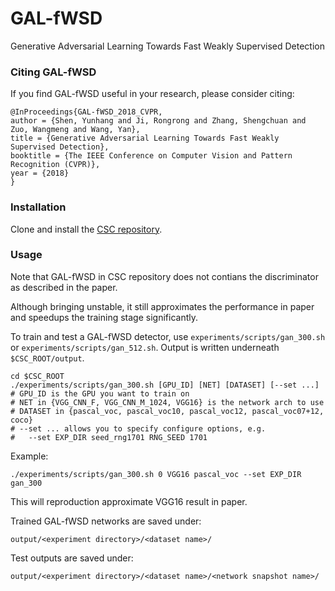 # GAL-fWSD
Generative Adversarial Learning Towards Fast Weakly Supervised Detection

### Citing GAL-fWSD

If you find GAL-fWSD useful in your research, please consider citing:

```
@InProceedings{GAL-fWSD_2018_CVPR,
author = {Shen, Yunhang and Ji, Rongrong and Zhang, Shengchuan and Zuo, Wangmeng and Wang, Yan},
title = {Generative Adversarial Learning Towards Fast Weakly Supervised Detection},
booktitle = {The IEEE Conference on Computer Vision and Pattern Recognition (CVPR)},
year = {2018}
}
```

### Installation

Clone and install the [CSC repository](https://github.com/shenyunhang/CSC.git).

### Usage

Note that GAL-fWSD in CSC repository does not contians the discriminator as described in the paper.

Although bringing unstable, it still approximates the performance in paper and speedups the training stage significantly.


To train and test a GAL-fWSD detector, use `experiments/scripts/gan_300.sh` or `experiments/scripts/gan_512.sh`.
Output is written underneath `$CSC_ROOT/output`.

```Shell
cd $CSC_ROOT
./experiments/scripts/gan_300.sh [GPU_ID] [NET] [DATASET] [--set ...]
# GPU_ID is the GPU you want to train on
# NET in {VGG_CNN_F, VGG_CNN_M_1024, VGG16} is the network arch to use
# DATASET in {pascal_voc, pascal_voc10, pascal_voc12, pascal_voc07+12, coco}
# --set ... allows you to specify configure options, e.g.
#   --set EXP_DIR seed_rng1701 RNG_SEED 1701
```

Example:

```Shell
./experiments/scripts/gan_300.sh 0 VGG16 pascal_voc --set EXP_DIR gan_300
```

This will reproduction approximate VGG16 result in paper.

Trained GAL-fWSD networks are saved under:

```
output/<experiment directory>/<dataset name>/
```

Test outputs are saved under:

```
output/<experiment directory>/<dataset name>/<network snapshot name>/
```
